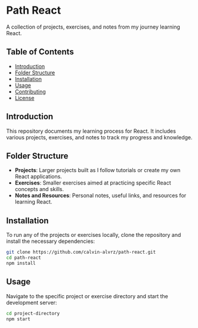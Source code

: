 # Path React

A collection of projects, exercises, and notes from my journey learning React.

## Table of Contents

- [Introduction](#introduction)
- [Folder Structure](#folder-structure)
- [Installation](#installation)
- [Usage](#usage)
- [Contributing](#contributing)
- [License](#license)

## Introduction

This repository documents my learning process for React. It includes various projects, exercises, and notes to track my progress and knowledge.

## Folder Structure

- **Projects**: Larger projects built as I follow tutorials or create my own React applications.
- **Exercises**: Smaller exercises aimed at practicing specific React concepts and skills.
- **Notes and Resources**: Personal notes, useful links, and resources for learning React.

## Installation

To run any of the projects or exercises locally, clone the repository and install the necessary dependencies:

```bash
git clone https://github.com/calvin-alvrz/path-react.git
cd path-react
npm install
```

## Usage

Navigate to the specific project or exercise directory and start the development server:

```bash
cd project-directory
npm start
```
